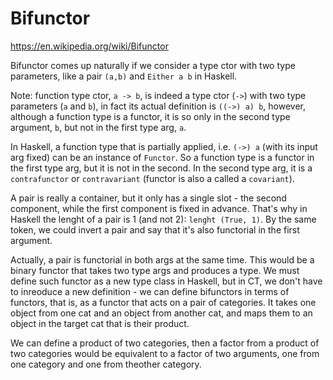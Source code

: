 # Bifunctor

https://en.wikipedia.org/wiki/Bifunctor

Bifunctor comes up naturally if we consider a type ctor with two type parameters, like a pair `(a,b)` and `Either a b` in Haskell.

Note: function type ctor, `a -> b`, is indeed a type ctor (`->`) with two type parameters (`a` and `b`), in fact its actual definition is `((->) a) b`, however, although a function type is a functor, it is so only in the second type argument, `b`, but not in the first type arg, `a`. 

In Haskell, a function type that is partially applied, i.e. `(->) a` (with its input arg fixed) can be an instance of `Functor`. So a function type is a functor in the first type arg, but it is not in the second. In the second type arg, it is a `contrafunctor` or `contravariant` (functor is also a called a `covariant`).


A pair is really a container, but it only has a single slot - the second component, while the first component is fixed in advance. That's why in Haskell the lenght of a pair is 1 (and not 2): `lenght (True, 1)`. By the same token, we could invert a pair and say that it's also functorial in the first argument.

Actually, a pair is functorial in both args at the same time. This would be a binary functor that takes two type args and produces a type. We must define such functor as a new type class in Haskell, but in CT, we don't have to inreoduce a new definition - we can define bifunctors in terms of functors, that is, as a functor that acts on a pair of categories. It takes one object from one cat and an object from another cat, and maps them to an object in the target cat that is their product.

We can define a product of two categories, then a factor from a product of two categories would be equivalent to a factor of two arguments, one from one category and one from theother category.
